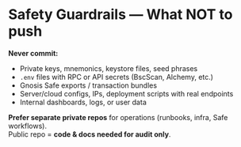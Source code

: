 
# Safety Guardrails — What **NOT** to push

**Never commit:**
- Private keys, mnemonics, keystore files, seed phrases
- `.env` files with RPC or API secrets (BscScan, Alchemy, etc.)
- Gnosis Safe exports / transaction bundles
- Server/cloud configs, IPs, deployment scripts with real endpoints
- Internal dashboards, logs, or user data

**Prefer separate private repos** for operations (runbooks, infra, Safe workflows).  
Public repo = **code & docs needed for audit only**.
